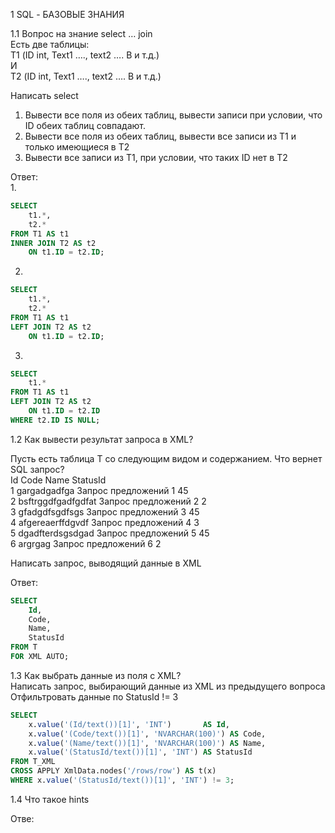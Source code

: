1	SQL - БАЗОВЫЕ ЗНАНИЯ  


1.1	Вопрос на знание select … join  
Есть две таблицы:  
Т1 (ID int, Text1 …., text2 …. B и т.д.)  
И   
Т2 (ID int, Text1 …., text2 …. B и т.д.)  

Написать select
1.	Вывести все поля из обеих таблиц, вывести записи при условии, что ID обеих таблиц совпадают.
2.	Вывести все поля из обеих таблиц, вывести все записи из T1 и только имеющиеся в T2
3.	Вывести все записи из T1, при условии, что таких ID нет в T2


Ответ:  
1.   
```sql
SELECT
    t1.*,
    t2.*
FROM T1 AS t1
INNER JOIN T2 AS t2
    ON t1.ID = t2.ID;
```

2.  
```sql
SELECT
    t1.*,
    t2.*
FROM T1 AS t1
LEFT JOIN T2 AS t2
    ON t1.ID = t2.ID;
```

3.  
```sql
SELECT
    t1.*
FROM T1 AS t1
LEFT JOIN T2 AS t2
    ON t1.ID = t2.ID
WHERE t2.ID IS NULL;
```

1.2	Как вывести результат запроса в XML?  


Пусть есть таблица T со следующим видом и содержанием. Что вернет SQL запрос?  
Id	Code	Name	StatusId  
1	gargadgadfga	Запрос предложений 1	45  
2	bsftrggdfgadfgdfat	Запрос предложений 2	2  
3	gfadgdfsgdfsgs	Запрос предложений 3	45  
4	afgereaerffdgvdf	Запрос предложений 4	3  
5	dgadfterdsgsdgad	Запрос предложений 5	45  
6	argrgag	Запрос предложений 6	2  

Написать запрос, выводящий данные в XML  

Ответ:  
```sql
SELECT 
    Id,
    Code,
    Name,
    StatusId
FROM T
FOR XML AUTO;
```


1.3	Как выбрать данные из поля с XML?  
Написать запрос, выбирающий данные из XML из предыдущего вопроса  
Отфильтровать данные по StatusId != 3  

```sql
SELECT
    x.value('(Id/text())[1]', 'INT')       AS Id,
    x.value('(Code/text())[1]', 'NVARCHAR(100)') AS Code,
    x.value('(Name/text())[1]', 'NVARCHAR(100)') AS Name,
    x.value('(StatusId/text())[1]', 'INT') AS StatusId
FROM T_XML
CROSS APPLY XmlData.nodes('/rows/row') AS t(x)
WHERE x.value('(StatusId/text())[1]', 'INT') != 3;
```


1.4	Что такое hints

Отве: 
